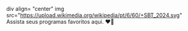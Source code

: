 div align= "center"
img src="https://upload.wikimedia.org/wikipedia/pt/6/60/+SBT_2024.svg"
Assista seus programas favoritos aqui. ❤️🤩
